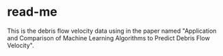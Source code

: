 # read-me
This is the debris flow velocity data using in the paper named "Application and Comparison of Machine Learning Algorithms to Predict Debris Flow Velocity". 
